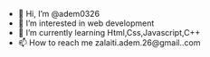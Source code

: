 - 👋 Hi, I’m @adem0326
- 👀 I’m interested in web development
- 🌱 I’m currently learning Html,Css,Javascript,C++
- 📫 How to reach me zalaiti.adem.26@gmail..com

<!---
adem0326/adem0326 is a ✨ special ✨ repository because its `README.md` (this file) appears on your GitHub profile.
You can click the Preview link to take a look at your changes.
--->
